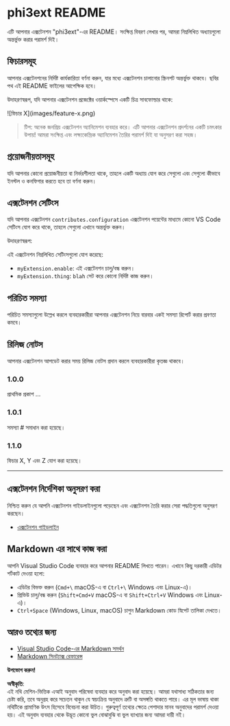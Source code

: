 # phi3ext README

এটি আপনার এক্সটেনশন "phi3ext"-এর README। সংক্ষিপ্ত বিবরণ লেখার পর, আমরা নিম্নলিখিত অধ্যায়গুলো অন্তর্ভুক্ত করার পরামর্শ দিই।

## ফিচারসমূহ

আপনার এক্সটেনশনের নির্দিষ্ট কার্যকারিতা বর্ণনা করুন, যার মধ্যে এক্সটেনশন চালানোর স্ক্রিনশট অন্তর্ভুক্ত থাকবে। ছবির পথ এই README ফাইলের আপেক্ষিক হবে।

উদাহরণস্বরূপ, যদি আপনার এক্সটেনশন প্রজেক্টের ওয়ার্কস্পেসে একটি চিত্র সাবফোল্ডার থাকে:

\!\[ফিচার X\]\(images/feature-x.png\)

> টিপ: অনেক জনপ্রিয় এক্সটেনশন অ্যানিমেশন ব্যবহার করে। এটি আপনার এক্সটেনশন প্রদর্শনের একটি চমৎকার উপায়! আমরা সংক্ষিপ্ত এবং লক্ষ্যকেন্দ্রিক অ্যানিমেশন তৈরির পরামর্শ দিই যা অনুসরণ করা সহজ।

## প্রয়োজনীয়তাসমূহ

যদি আপনার কোনো প্রয়োজনীয়তা বা নির্ভরশীলতা থাকে, তাহলে একটি অধ্যায় যোগ করে সেগুলো এবং সেগুলো কীভাবে ইনস্টল ও কনফিগার করতে হবে তা বর্ণনা করুন।

## এক্সটেনশন সেটিংস

যদি আপনার এক্সটেনশন `contributes.configuration` এক্সটেনশন পয়েন্টের মাধ্যমে কোনো VS Code সেটিংস যোগ করে থাকে, তাহলে সেগুলো এখানে অন্তর্ভুক্ত করুন।

উদাহরণস্বরূপ:

এই এক্সটেনশন নিম্নলিখিত সেটিংসগুলো যোগ করেছে:

* `myExtension.enable`: এই এক্সটেনশন চালু/বন্ধ করুন।
* `myExtension.thing`: `blah` সেট করে কোনো নির্দিষ্ট কাজ করুন।

## পরিচিত সমস্যা

পরিচিত সমস্যাগুলো উল্লেখ করলে ব্যবহারকারীরা আপনার এক্সটেনশন নিয়ে বারবার একই সমস্যা রিপোর্ট করার প্রবণতা কমবে।

## রিলিজ নোটস

আপনার এক্সটেনশন আপডেট করার সময় রিলিজ নোটস প্রদান করলে ব্যবহারকারীরা কৃতজ্ঞ থাকবে।

### 1.0.0

প্রাথমিক প্রকাশ ...

### 1.0.1

সমস্যা # সমাধান করা হয়েছে।

### 1.1.0

ফিচার X, Y এবং Z যোগ করা হয়েছে।

---

## এক্সটেনশন নির্দেশিকা অনুসরণ করা

নিশ্চিত করুন যে আপনি এক্সটেনশন গাইডলাইনগুলো পড়েছেন এবং এক্সটেনশন তৈরি করার সেরা পদ্ধতিগুলো অনুসরণ করছেন।

* [এক্সটেনশন গাইডলাইন](https://code.visualstudio.com/api/references/extension-guidelines?WT.mc_id=aiml-137032-kinfeylo)

## Markdown এর সাথে কাজ করা

আপনি Visual Studio Code ব্যবহার করে আপনার README লিখতে পারেন। এখানে কিছু দরকারী এডিটর শর্টকাট দেওয়া হলো:

* এডিটর বিভক্ত করুন (`Cmd+\` macOS-এ বা `Ctrl+\` Windows এবং Linux-এ)।
* প্রিভিউ চালু/বন্ধ করুন (`Shift+Cmd+V` macOS-এ বা `Shift+Ctrl+V` Windows এবং Linux-এ)।
* `Ctrl+Space` (Windows, Linux, macOS) চাপুন Markdown কোড স্নিপেট তালিকা দেখতে।

## আরও তথ্যের জন্য

* [Visual Studio Code-এর Markdown সমর্থন](http://code.visualstudio.com/docs/languages/markdown?WT.mc_id=aiml-137032-kinfeylo)
* [Markdown সিনট্যাক্স রেফারেন্স](https://help.github.com/articles/markdown-basics/)

**উপভোগ করুন!**

**অস্বীকৃতি**:  
এই নথি মেশিন-ভিত্তিক এআই অনুবাদ পরিষেবা ব্যবহার করে অনুবাদ করা হয়েছে। আমরা যথাসাধ্য সঠিকতার জন্য চেষ্টা করি, তবে অনুগ্রহ করে সচেতন থাকুন যে স্বয়ংক্রিয় অনুবাদে ত্রুটি বা অসঙ্গতি থাকতে পারে। এর মূল ভাষায় থাকা নথিটিকে প্রামাণিক উৎস হিসেবে বিবেচনা করা উচিত। গুরুত্বপূর্ণ তথ্যের ক্ষেত্রে পেশাদার মানব অনুবাদের পরামর্শ দেওয়া হয়। এই অনুবাদ ব্যবহার থেকে উদ্ভূত কোনো ভুল বোঝাবুঝি বা ভুল ব্যাখ্যার জন্য আমরা দায়ী নই।